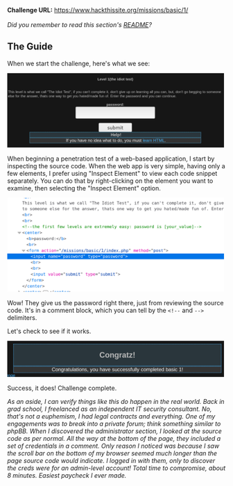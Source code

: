 <b>Challenge URL:</b> https://www.hackthissite.org/missions/basic/1/
<br><br>
<i>Did you remember to read this section's <a href="https://github.com/keewenaw/hackthissite-2019/blob/master/Basic/README.md">README</a>?</i>

<h2><b>The Guide</b></h2>

When we start the challenge, here's what we see:

<img src="https://github.com/keewenaw/hackthissite-2019/blob/master/Basic/screenshots/1start.png" width="500">

When beginning a penetration test of a web-based application, I start by inspecting the source code. When the web app is very simple, having only a few elements, I prefer using "Inspect Element" to view each code snippet separately. You can do that by right-clicking on the element you want to examine, then selecting the "Inspect Element" option.

<img src="https://github.com/keewenaw/hackthissite-2019/blob/master/Basic/screenshots/1source.png" width="500">

Wow! They give us the password right there, just from reviewing the source code. It's in a comment block, which you can tell by the <code>&#60;!--</code> and <code>--&#62;</code> delimiters.

Let's check to see if it works.

<img src="https://github.com/keewenaw/hackthissite-2019/blob/master/Basic/screenshots/1success.png" width="500">

Success, it does! Challenge complete.

<i>As an aside, I can verify things like this do happen in the real world. Back in grad school, I freelanced as an independent IT security consultant. No, that's not a euphemism, I had legal contracts and everything. One of my engagements was to break into a private forum; think something similar to phpBB. When I discovered the administrator section, I looked at the source code as per normal. All the way at the bottom of the page, they included a set of credentials in a comment. Only reason I noticed was because I saw the scroll bar on the bottom of my browser seemed much longer than the page source code would indicate. I logged in with them, only to discover the creds were for an admin-level account! Total time to compromise, about 8 minutes. Easiest paycheck I ever made.</i>
